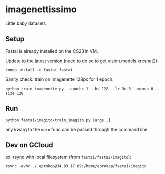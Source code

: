 # imagenettissimo
Little baby datasets

## Setup

Fastai is already installed on the CS231n VM.

Update to the latest version (need to do so to get vision.models.xresnet2):
```
conda install -c fastai fastai
```

Sanity check: train on Imagenette 128px for 1 epoch:
```
python train_imagenette.py --epochs 1 --bs 128 --lr 3e-3 --mixup 0 --size 128
```

## Run


```
python fastai/imagito/train_imagito.py [args..]
```
any kwarg to the `main` func can be passed through the command line


## Dev on GCloud

ex. rsync with local filesystem (from `fastai/fastai/imagito`):
```
rsync -avhr ./ eprokop@34.83.17.89:/home/eprokop/fastai/imagito
```
